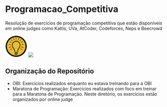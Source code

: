 # Programacao_Competitiva
Resolução de exercícios de programação competitiva que estão disponíveis em online judges como Kattis, UVa, AtCoder, Codeforces, Neps e Beecrowd

<img src="download.png" height="70" weight="70"/> <img src="https://maratona.sbc.org.br/img/maratona-logo.jpg" height="70" weight="70"/>

## Organização do Repositório
- OBI: Exercícios realizados enquanto eu estava treinando para a OBI
- Maratona de Programação: Exercícios realizados com foco em treinar para a Maratona de Programação. Neste diretório, os exercícios estão organizados por online judge
